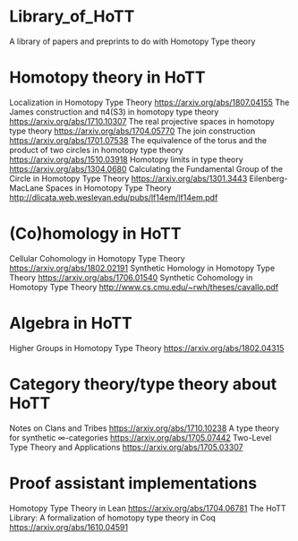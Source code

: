 # Library_of_HoTT
A library of papers and preprints to do with Homotopy Type theory

# Homotopy theory in HoTT
Localization in Homotopy Type Theory https://arxiv.org/abs/1807.04155
The James construction and π4(S3) in homotopy type theory https://arxiv.org/abs/1710.10307
The real projective spaces in homotopy type theory https://arxiv.org/abs/1704.05770
The join construction https://arxiv.org/abs/1701.07538
The equivalence of the torus and the product of two circles in homotopy type theory https://arxiv.org/abs/1510.03918
Homotopy limits in type theory https://arxiv.org/abs/1304.0680
Calculating the Fundamental Group of the Circle in Homotopy Type Theory https://arxiv.org/abs/1301.3443
Eilenberg-MacLane Spaces in Homotopy Type Theory http://dlicata.web.wesleyan.edu/pubs/lf14em/lf14em.pdf

# (Co)homology in HoTT
Cellular Cohomology in Homotopy Type Theory https://arxiv.org/abs/1802.02191
Synthetic Homology in Homotopy Type Theory https://arxiv.org/abs/1706.01540
Synthetic Cohomology in Homotopy Type Theory http://www.cs.cmu.edu/~rwh/theses/cavallo.pdf

# Algebra in HoTT
Higher Groups in Homotopy Type Theory https://arxiv.org/abs/1802.04315

# Category theory/type theory about HoTT
Notes on Clans and Tribes https://arxiv.org/abs/1710.10238
A type theory for synthetic ∞-categories https://arxiv.org/abs/1705.07442
Two-Level Type Theory and Applications https://arxiv.org/abs/1705.03307

# Proof assistant implementations
Homotopy Type Theory in Lean https://arxiv.org/abs/1704.06781
The HoTT Library: A formalization of homotopy type theory in Coq https://arxiv.org/abs/1610.04591
